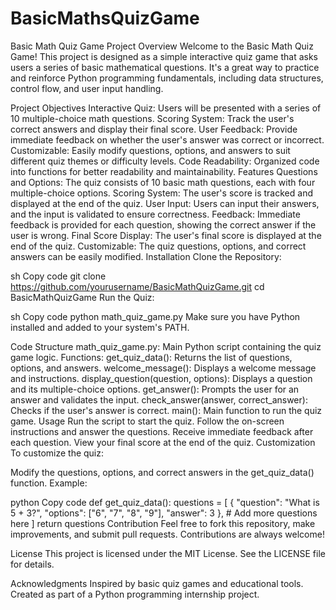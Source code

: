 # BasicMathsQuizGame
Basic Math Quiz Game
Project Overview
Welcome to the Basic Math Quiz Game! This project is designed as a simple interactive quiz game that asks users a series of basic mathematical questions. It's a great way to practice and reinforce Python programming fundamentals, including data structures, control flow, and user input handling.

Project Objectives
Interactive Quiz: Users will be presented with a series of 10 multiple-choice math questions.
Scoring System: Track the user's correct answers and display their final score.
User Feedback: Provide immediate feedback on whether the user's answer was correct or incorrect.
Customizable: Easily modify questions, options, and answers to suit different quiz themes or difficulty levels.
Code Readability: Organized code into functions for better readability and maintainability.
Features
Questions and Options: The quiz consists of 10 basic math questions, each with four multiple-choice options.
Scoring System: The user's score is tracked and displayed at the end of the quiz.
User Input: Users can input their answers, and the input is validated to ensure correctness.
Feedback: Immediate feedback is provided for each question, showing the correct answer if the user is wrong.
Final Score Display: The user's final score is displayed at the end of the quiz.
Customizable: The quiz questions, options, and correct answers can be easily modified.
Installation
Clone the Repository:

sh
Copy code
git clone https://github.com/yourusername/BasicMathQuizGame.git
cd BasicMathQuizGame
Run the Quiz:

sh
Copy code
python math_quiz_game.py
Make sure you have Python installed and added to your system's PATH.

Code Structure
math_quiz_game.py: Main Python script containing the quiz game logic.
Functions:
get_quiz_data(): Returns the list of questions, options, and answers.
welcome_message(): Displays a welcome message and instructions.
display_question(question, options): Displays a question and its multiple-choice options.
get_answer(): Prompts the user for an answer and validates the input.
check_answer(answer, correct_answer): Checks if the user's answer is correct.
main(): Main function to run the quiz game.
Usage
Run the script to start the quiz.
Follow the on-screen instructions and answer the questions.
Receive immediate feedback after each question.
View your final score at the end of the quiz.
Customization
To customize the quiz:

Modify the questions, options, and correct answers in the get_quiz_data() function.
Example:

python
Copy code
def get_quiz_data():
    questions = [
        {
            "question": "What is 5 + 3?",
            "options": ["6", "7", "8", "9"],
            "answer": 3
        },
        # Add more questions here
    ]
    return questions
Contribution
Feel free to fork this repository, make improvements, and submit pull requests. Contributions are always welcome!

License
This project is licensed under the MIT License. See the LICENSE file for details.

Acknowledgments
Inspired by basic quiz games and educational tools.
Created as part of a Python programming internship project.
